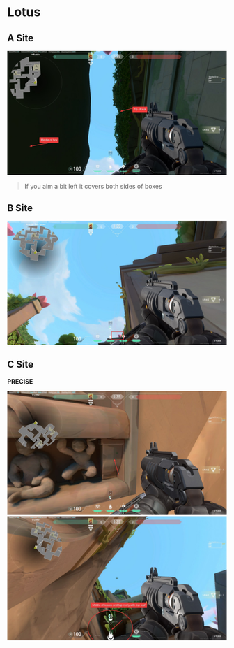 # Lotus

## A Site

![Alt text](../assets/images/lotus%20a.jpg)

> If you aim a bit left it covers both sides of boxes

## B Site

![Align Middle Of Lotus](../assets/images/lotus%20b.jpg)

## C Site

**PRECISE**

![Vedge yourself here by looking at this](../assets/images/vedge%20val%20lotus%20c.jpg)
![Middle of leaves](../assets/images/276.jpg)
